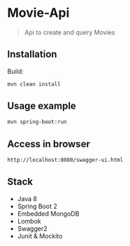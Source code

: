 # Movie-Api
> Api to create and query Movies

## Installation

Build:
```sh
mvn clean install
```
## Usage example

```sh
mvn spring-boot:run
```

## Access in browser

```sh
http://localhost:8080/swagger-ui.html
```

## Stack
- Java 8
- Spring Boot 2
- Embedded MongoDB
- Lombok
- Swagger2
- Junit & Mockito

